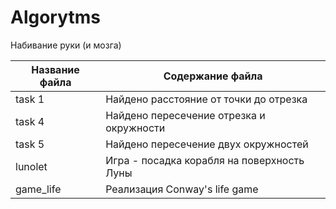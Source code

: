 # Algorytms

Набивание руки (и мозга)

Название файла  | Содержание файла
----------------|----------------------
task 1          | Найдено расстояние от точки до отрезка
task 4          | Найдено пересечение отрезка и окружности
task 5          | Найдено пересечение двух окружностей 
lunolet         | Игра - посадка корабля на поверхность Луны
game_life       | Реализация Conway's life game  

